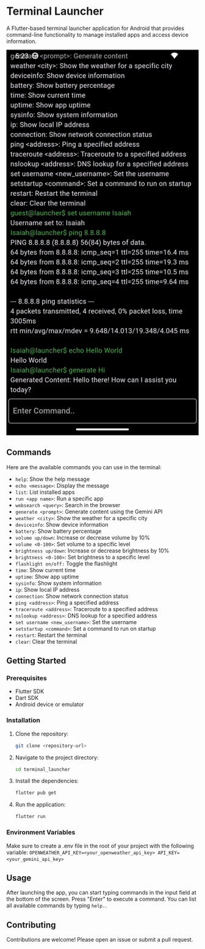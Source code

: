 # Terminal Launcher

A Flutter-based terminal launcher application for Android that provides command-line functionality to manage installed apps and access device information.

<img src="./assets/screenshot.png" alt="screenshot" width="600" />

## Commands

Here are the available commands you can use in the terminal:

- `help`: Show the help message
- `echo <message>`: Display the message
- `list`: List installed apps
- `run <app name>`: Run a specific app
- `websearch <query>`: Search in the browser
- `generate <prompt>`: Generate content using the Gemini API
- `weather <city>`: Show the weather for a specific city
- `deviceinfo`: Show device information
- `battery`: Show battery percentage
- `volume up/down`: Increase or decrease volume by 10%
- `volume <0-100>`: Set volume to a specific level
- `brightness up/down`: Increase or decrease brightness by 10%
- `brightness <0-100>`: Set brightness to a specific level
- `flashlight on/off:` Toggle the flashlight
- `time`: Show current time
- `uptime`: Show app uptime
- `sysinfo`: Show system information
- `ip`: Show local IP address
- `connection`: Show network connection status
- `ping <address>`: Ping a specified address
- `traceroute <address>`: Traceroute to a specified address
- `nslookup <address>`: DNS lookup for a specified address
- `set username <new_username>`: Set the username
- `setstartup <command>`: Set a command to run on startup
- `restart`: Restart the terminal
- `clear`: Clear the terminal

## Getting Started

### Prerequisites

- Flutter SDK
- Dart SDK
- Android device or emulator

### Installation

1. Clone the repository:
   ```bash
   git clone <repository-url>
    ```

2. Navigate to the project directory:
    ```bash
    cd terminal_launcher
    ```

3. Install the dependencies:
    ```bash
    flutter pub get
    ```

4. Run the application:
    ```bash
    flutter run
    ```

### Environment Variables

Make sure to create a .env file in the root of your project with the following variable:
    ```
    OPENWEATHER_API_KEY=<your_openweather_api_key>
    API_KEY=<your_gemini_api_key>
    ``` 

## Usage

After launching the app, you can start typing commands in the input field at the bottom of the screen. Press "Enter" to execute a command. You can list all available commands by typing ```help.```.

## Contributing

Contributions are welcome! Please open an issue or submit a pull request.
